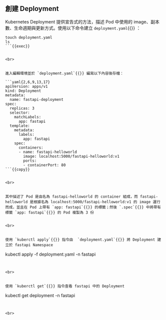 

<br>


## 創建 Deployment

Kubernetes Deployment 提供宣告式的方法，描述 Pod 中使用的 image、副本數、生命週期與更新方式。使用以下命令建立 `deployment.yaml`{{}} ：

```plain
touch deployment.yaml
ls
```{{exec}}


<br>


進入編輯環境並於 `deployment.yaml`{{}} 編寫以下內容後存檔：

```yaml{2,6,9,13,17}
apiVersion: apps/v1
kind: Deployment
metadata:
  name: fastapi-deployment
spec:
  replicas: 3
  selector:
    matchLabels:
      app: fastapi
  template:
    metadata:
      labels:
        app: fastapi
    spec:
      containers:
      - name: fastapi-helloworld
        image: localhost:5000/fastapi-helloworld:v1
        ports:
        - containerPort: 80
```{{copy}}


<br>


其中描述了 Pod 是由名為 fastapi-helloworld 的 container 組成，而 fastapi-helloworld 是根據名為 localhost:5000/fastapi-helloworld:v1 的 image 運行而成，並且在 Pod 上帶有 `app: fastapi`{{}} 的標籤；然後 `.spec`{{}} 中將帶有標籤 `app: fastapi`{{}} 的 Pod 複製為 3 份


<br>


使用 `kuberctl apply`{{}} 指令由  `deployment.yaml`{{}} 將 Deployment 建立於 fastapi Namespace

```
kubectl apply -f deployment.yaml -n fastapi
```{{exec}}


<br>


使用 `kuberctl get`{{}} 指令查看 fastapi 中的 Deployment
```
kubectl get deployment -n fastapi
```{{exec}}


<br>

